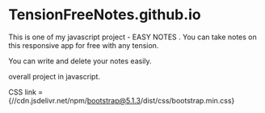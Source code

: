 # TensionFreeNotes.github.io
This is one of my javascript project - EASY NOTES . You can take notes on this responsive app for free with any tension.

You can write and delete your notes easily.

overall project in javascript.

CSS link = {//cdn.jsdelivr.net/npm/bootstrap@5.1.3/dist/css/bootstrap.min.css}


